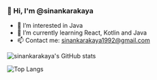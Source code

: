 ### 👋 Hi, I'm @sinankarakaya


- 🔭 I’m interested in Java
- 🌱 I’m currently learning React, Kotlin and Java
- 📫 Contact me: sinankarakaya1992@gmail.com

![sinankarakaya's GitHub stats](https://github-readme-stats.vercel.app/api?username=sinankarakaya&show_icons=true&theme=radical)

![Top Langs](https://github-readme-stats.vercel.app/api/top-langs/?username=sinankarakaya)
